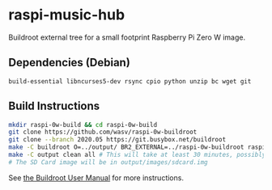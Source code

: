 # raspi-music-hub

Buildroot external tree for a small footprint Raspberry Pi Zero W image.

## Dependencies (Debian)
```
build-essential libncurses5-dev rsync cpio python unzip bc wget git
```

## Build Instructions
```bash
mkdir raspi-0w-build && cd raspi-0w-build
git clone https://github.com/wasv/raspi-0w-buildroot
git clone --branch 2020.05 https://git.busybox.net/buildroot
make -C buildroot O=../output/ BR2_EXTERNAL=../raspi-0w-buildroot raspi-0w-custom_defconfig
make -C output clean all # This will take at least 30 minutes, possibly an hour or more.
# The SD Card image will be in output/images/sdcard.img
```

See [the Buildroot User Manual](https://buildroot.org/downloads/manual/manual.html#outside-br-custom) for more instructions.

